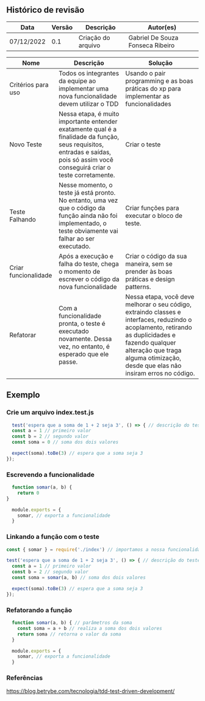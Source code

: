 ## Histórico de revisão

| Data       | Versão | Descrição            | Autor(es)                          |
| ---------- | ------ | -------------------- | ---------------------------------- |
| 07/12/2022 |  0.1   | Criação do arquivo   | Gabriel De Souza Fonseca Ribeiro   |


| Nome                          | Descrição                                                    | Solução                                                      |
| ----------------------------- | ------------------------------------------------------------ | ------------------------------------------------------------ |
| Critérios para uso | Todos os integrantes da equipe ao implementar uma nova funcionalidade devem utilizar o TDD | Usando o pair programming e as boas práticas do xp para implementar as funcionalidades |
| Novo Teste       | Nessa etapa, é muito importante entender exatamente qual é a finalidade da função, seus requisitos, entradas e saídas, pois só assim você conseguirá criar o teste corretamente. | Criar o teste |
| Teste Falhando            |Nesse momento, o teste já está pronto. No entanto, uma vez que o código da função ainda não foi implementado, o teste obviamente vai falhar ao ser executado.                            | Criar funções para executar o bloco de teste.               |
| Criar funcionalidade | Após a execução e falha do teste, chega o momento de escrever o código da nova funcionalidade  |  Criar o código da sua maneira, sem se prender às boas práticas e design patterns.            |
|Refatorar           | Com a funcionalidade pronta, o teste é executado novamente. Dessa vez, no entanto, é esperado que ele passe. | Nessa etapa, você deve melhorar o seu código, extraindo classes e interfaces, reduzindo o acoplamento, retirando as duplicidades e fazendo qualquer alteração que traga alguma otimização, desde que elas não insiram erros no código. |

## Exemplo

### Crie um arquivo index.test.js
```javascript
  test('espera que a soma de 1 + 2 seja 3', () => { // descrição do teste
  const a = 1 // primeiro valor
  const b = 2 // segundo valor
  const soma = 0 // soma dos dois valores

  expect(soma).toBe(3) // espera que a soma seja 3
});
```

### Escrevendo a funcionalidade
```javascript
  function somar(a, b) {
    return 0
}

  module.exports = {
    somar, // exporta a funcionalidade
  }
```
### Linkando a função com o teste
```javascript
const { somar } = require('./index') // importamos a nossa funcionalidade

test('espera que a soma de 1 + 2 seja 3', () => { // descrição do teste
  const a = 1 // primeiro valor
  const b = 2 // segundo valor
  const soma = somar(a, b) // soma dos dois valores

  expect(soma).toBe(3) // espera que a soma seja 3
});
```
### Refatorando a função
```javascript
  function somar(a, b) { // parâmetros da soma
    const soma = a + b // realiza a soma dos dois valores
    return soma // retorna o valor da soma
  }

  module.exports = {
    somar, // exporta a funcionalidade
  }
```
### Referências
https://blog.betrybe.com/tecnologia/tdd-test-driven-development/